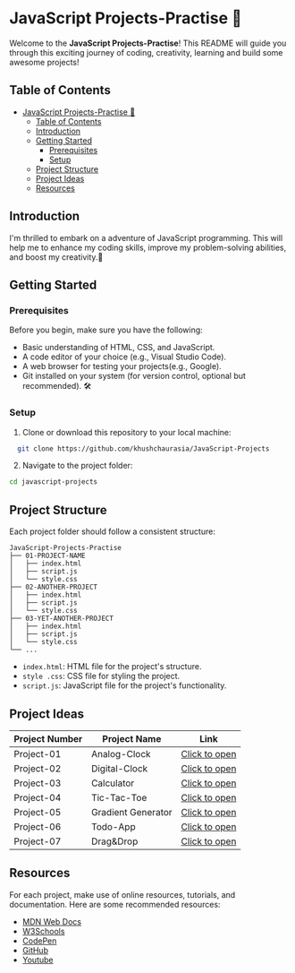 # JavaScript Projects-Practise 🚀

Welcome to the **JavaScript Projects-Practise**! This README will guide you through this exciting journey of coding, creativity, learning and build some awesome projects!

## Table of Contents  

- [JavaScript Projects-Practise 🚀](#javascript-projects-practise-)
  - [Table of Contents](#table-of-contents)
  - [Introduction](#introduction)
  - [Getting Started](#getting-started)
    - [Prerequisites](#prerequisites)
    - [Setup](#setup)
  - [Project Structure](#project-structure)
  - [Project Ideas](#project-ideas)
  - [Resources](#resources)

## Introduction

I'm thrilled to embark on a adventure of JavaScript programming. This will help me to enhance my coding skills, improve my problem-solving abilities, and boost my creativity.🎉

## Getting Started

### Prerequisites

Before you begin, make sure you have the following:

- Basic understanding of HTML, CSS, and JavaScript.
- A code editor of your choice (e.g., Visual Studio Code).
- A web browser for testing your projects(e.g., Google).
- Git installed on your system (for version control, optional but recommended). 🛠️

### Setup

1. Clone or download this repository to your local machine:  

```bash
  git clone https://github.com/khushchaurasia/JavaScript-Projects
```  

2. Navigate to the project folder:  

```bash
cd javascript-projects
```  

## Project Structure

Each project folder should follow a consistent structure:  

```
JavaScript-Projects-Practise
├── 01-PROJECT-NAME
│   ├── index.html
│   ├── script.js
│   └── style.css
├── 02-ANOTHER-PROJECT
│   ├── index.html
│   ├── script.js
│   └── style.css
├── 03-YET-ANOTHER-PROJECT
│   ├── index.html
│   ├── script.js
│   └── style.css
└── ...
```  

- `index.html`: HTML file for the project's structure.
- `style .css`: CSS file for styling the project.
- `script.js`: JavaScript file for the project's functionality.

## Project Ideas  

| Project Number | Project Name         | Link                                                                                                     |
|----------------|----------------------|----------------------------------------------------------------------------------------------------------|
| Project-01     | Analog-Clock         | [Click to open](https://khush0031.github.io/JavaScript-Projects-Practise/01-ANALOG-CLOCK)                |
| Project-02     | Digital-Clock        | [Click to open](https://khush0031.github.io/JavaScript-Projects-Practise/02-DIGITAL-CLOCK)               |
| Project-03     | Calculator           | [Click to open](https://khush0031.github.io/JavaScript-Projects-Practise/03-SIMPLE-CALCULATOR)           |  
| Project-04     | Tic-Tac-Toe          | [Click to open](https://khush0031.github.io/JavaScript-Projects-Practise/04-TIC-TAC-TOE-GAME)            | 
| Project-05     | Gradient Generator   | [Click to open](https://khush0031.github.io/JavaScript-Projects-Practise/05-Gradient-Generator)          |  
| Project-06     | Todo-App             | [Click to open](https://khush0031.github.io/JavaScript-Projects-Practise/06-Todo-App)                    |
| Project-07     | Drag&Drop             | [Click to open](https://khush0031.github.io/JavaScript-Projects-Practise/07-Drag&Drop)                    |

## Resources

For each project, make use of online resources, tutorials, and documentation. Here are some recommended resources:

- [MDN Web Docs](https://developer.mozilla.org/en-US/)
- [W3Schools](https://www.w3schools.com/)
- [CodePen](https://codepen.io/)
- [GitHub](https://github.com/)
- [Youtube](https://youtube.com/)

